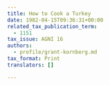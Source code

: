 ```yaml
---
title: How to Cook a Turkey
date: 1982-04-15T09:36:31+00:00
related_tax_publication_term:
  - 1151
tax_issue: AGNI 16
authors:
  - profile/grant-kornberg.md
tax_format: Print
translators: []

---
```

